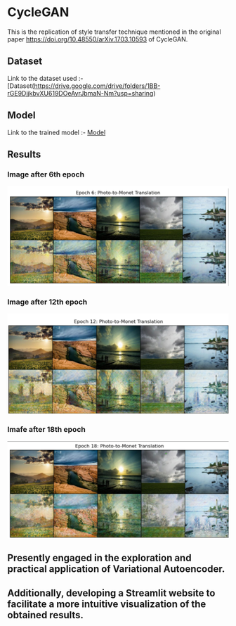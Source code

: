 
# CycleGAN

This is the replication of style transfer technique mentioned in the original paper https://doi.org/10.48550/arXiv.1703.10593 of CycleGAN.

## Dataset
Link to the dataset used :- [Dataset(https://drive.google.com/drive/folders/1BB-rGE9DjjkbvXU619DOeAyrJbmaN-Nm?usp=sharing)

## Model
Link to the trained model :- [Model](https://drive.google.com/drive/folders/1WF_MFZyRdIRCt40sLoX-0fMsw_lFs5RQ?usp=sharing)

## Results

### Image after 6th epoch
![6th_epoch](https://github.com/RAJAT-COD3/cycleGAN/blob/main/results/6th_epoch.png)

### Image after 12th epoch
![12th_epoch](https://github.com/RAJAT-COD3/cycleGAN/blob/main/results/12th%20epoch.png)

### Imafe after 18th epoch
![18th_epoch](https://github.com/RAJAT-COD3/cycleGAN/blob/main/results/18th%20epoch.png)

## Presently engaged in the exploration and practical application of Variational Autoencoder.

## Additionally, developing a Streamlit website to facilitate a more intuitive visualization of the obtained results.


